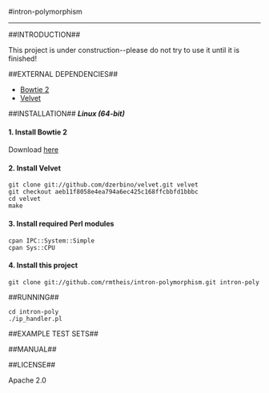 #intron-polymorphism
* * *

##INTRODUCTION##

This project is under construction--please do not try to use it until it is finished!

##EXTERNAL DEPENDENCIES##

* [Bowtie 2](http://bowtie-bio.sourceforge.net/bowtie2/)
* [Velvet](http://http://www.ebi.ac.uk/~zerbino/velvet/)

##INSTALLATION##
**_Linux (64-bit)_**

#### 1. Install Bowtie 2

Download [here](http://sourceforge.net/projects/bowtie-bio/files/bowtie2/2.0.0-beta6/bowtie2-2.0.0-beta6-linux-x86_64.zip)

#### 2. Install Velvet

    git clone git://github.com/dzerbino/velvet.git velvet
    git checkout aeb11f8058e4ea794a6ec425c168ffcbbfd1bbbc
    cd velvet
    make

#### 3. Install required Perl modules

    cpan IPC::System::Simple
    cpan Sys::CPU

#### 4. Install this project

    git clone git://github.com/rmtheis/intron-polymorphism.git intron-poly

##RUNNING##

    cd intron-poly
    ./ip_handler.pl

##EXAMPLE TEST SETS##


##MANUAL##


##LICENSE##

Apache 2.0
